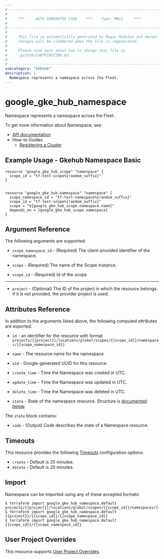 ```yaml
---
# ----------------------------------------------------------------------------
#
#     ***     AUTO GENERATED CODE    ***    Type: MMv1     ***
#
# ----------------------------------------------------------------------------
#
#     This file is automatically generated by Magic Modules and manual
#     changes will be clobbered when the file is regenerated.
#
#     Please read more about how to change this file in
#     .github/CONTRIBUTING.md.
#
# ----------------------------------------------------------------------------
subcategory: "GKEHub"
description: |-
  Namespace represents a namespace across the Fleet.
---
```


# google\_gke\_hub\_namespace

Namespace represents a namespace across the Fleet.


To get more information about Namespace, see:

* [API documentation](https://cloud.google.com/anthos/fleet-management/docs/reference/rest/v1/projects.locations.scopes.namespaces)
* How-to Guides
    * [Registering a Cluster](https://cloud.google.com/anthos/multicluster-management/connect/registering-a-cluster#register_cluster)

## Example Usage - Gkehub Namespace Basic


```hcl
resource "google_gke_hub_scope" "namespace" {
  scope_id = "tf-test-scope%{random_suffix}"
}


resource "google_gke_hub_namespace" "namespace" { 
  scope_namespace_id = "tf-test-namespace%{random_suffix}"
  scope_id = "tf-test-scope%{random_suffix}"
  scope = "${google_gke_hub_scope.namespace.name}"
  depends_on = [google_gke_hub_scope.namespace]
}
```

## Argument Reference

The following arguments are supported:


* `scope_namespace_id` -
  (Required)
  The client-provided identifier of the namespace.

* `scope` -
  (Required)
  The name of the Scope instance.

* `scope_id` -
  (Required)
  Id of the scope


- - -


* `project` - (Optional) The ID of the project in which the resource belongs.
    If it is not provided, the provider project is used.


## Attributes Reference

In addition to the arguments listed above, the following computed attributes are exported:

* `id` - an identifier for the resource with format `projects/{{project}}/locations/global/scopes/{{scope_id}}/namespaces/{{scope_namespace_id}}`

* `name` -
  The resource name for the namespace

* `uid` -
  Google-generated UUID for this resource.

* `create_time` -
  Time the Namespace was created in UTC.

* `update_time` -
  Time the Namespace was updated in UTC.

* `delete_time` -
  Time the Namespace was deleted in UTC.

* `state` -
  State of the namespace resource.
  Structure is [documented below](#nested_state).


<a name="nested_state"></a>The `state` block contains:

* `code` -
  (Output)
  Code describes the state of a Namespace resource.

## Timeouts

This resource provides the following
[Timeouts](https://developer.hashicorp.com/terraform/plugin/sdkv2/resources/retries-and-customizable-timeouts) configuration options:

- `create` - Default is 20 minutes.
- `delete` - Default is 20 minutes.

## Import


Namespace can be imported using any of these accepted formats:

```
$ terraform import google_gke_hub_namespace.default projects/{{project}}/locations/global/scopes/{{scope_id}}/namespaces/{{scope_namespace_id}}
$ terraform import google_gke_hub_namespace.default {{project}}/{{scope_id}}/{{scope_namespace_id}}
$ terraform import google_gke_hub_namespace.default {{scope_id}}/{{scope_namespace_id}}
```

## User Project Overrides

This resource supports [User Project Overrides](https://registry.terraform.io/providers/hashicorp/google/latest/docs/guides/provider_reference#user_project_override).
